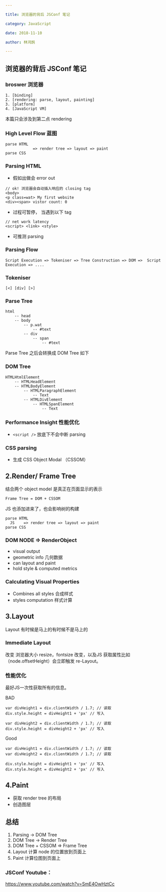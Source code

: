 ```yaml
---

title: 浏览器的背后 JSConf 笔记

category: JavaScript

date: 2018-11-10

author: 林鸿鹄

---
```


## 浏览器的背后 JSConf 笔记

### broswer 浏览器

```
1. [binding]
2. [rendering: parse, layout, painting]
3. [platform]
4. [JavaScript VM]
```

本篇只会涉及到第二点 rendering

### High Level Flow 蓝图

```
parse HTML
  			=> render tree => layout => paint
parse CSS

```

### Parsing HTML
- 假如出做会 error out

```
// ok! 浏览器会自动插入响应的 closing tag
<body>
<p class=wat> My first website
<div><span> vistor count: 0
```

- 过程可暂停， 当遇到以下 tag

```
// net work latency
<script> <link> <style>
```

- 可推测 parsing

### Parsing Flow
 
```
Script Execution => Tokeniser => Tree Construction => DOM =>  Script Execution => ....

```

### Tokeniser

```
[<] [div] [>] 
```

### Parse Tree

```
html
	-- head
	-- body
		-- p.wat
			-- #text
		-- div
			-- span
				-- #text
```

Parse Tree 之后会转换成 DOM Tree 如下

### DOM Tree
```
HTMLHtmlElement
	-- HTMLHeadElement
	-- HTMLBodyElement
		-- HTMLParagraphElement
			-- Text
		-- HTMLDivElement
			-- HTMLSpanElement
				-- Text
```


### Performance Insight 性能优化 

- ```<script />``` 放底下不会中断 parsing

### CSS parsing
- 生成 CSS Object Modal （CSSOM）

## 2.Render/ Frame Tree

结合两个 object model 是真正在页面显示的表示

```
Frame Tree = DOM + CSSOM
```

JS 也添加进来了，也会影响树的构建

```
parse HTML
  JS   	=> render tree => layout => paint
parse CSS
```

### DOM NODE => RenderObject

- visual output
- geometric info 几何数据
- can layout and paint 
- hold style & computed metrics 

### Calculating Visual Properties 

- Combines all styles 合成样式
- styles computation  样式计算

## 3.Layout
Layout 有时候是马上的有时候不是马上的

### Immediate Layout

改变 浏览器大小 resize，fontsize 改变，以及JS 获取属性比如（node.offsetHeight）会立即触发 re-Layout。

### 性能优化
最好JS一次性获取所有的信息。

BAD

```
var divHeight1 = div.clientWidth / 1.7; // 读取
div.style.height = divHeight1 + 'px' // 写入

var divHeight2 = div.clientWidth / 1.7; // 读取
div.style.height = divHeight2 + 'px' // 写入
```

Good 

```
var divHeight1 = div.clientWidth / 1.7; // 读取
var divHeight2 = div.clientWidth / 1.7; // 读取

div.style.height = divHeight1 + 'px' // 写入
div.style.height = divHeight2 + 'px' // 写入
```

## 4.Paint
- 获取 render tree 的布局
- 创造图层


## 总结

1. Parsing -> DOM Tree
2. DOM Tree -> Render Tree
3. DOM Tree + CSSOM => Frame Tree 
4. Layout 计算 node 的位置放到页面上
5. Paint 计算位图到页面上


### JSConf Youtube：
https://www.youtube.com/watch?v=SmE4OwHztCc
